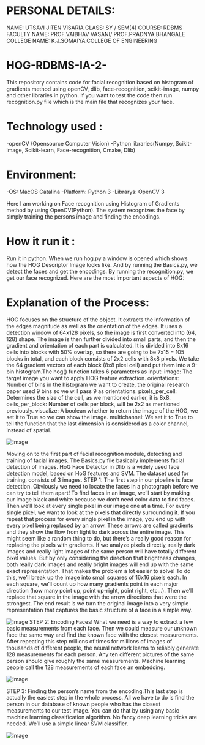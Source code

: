 # PERSONAL DETAILS:

NAME: UTSAVI JITEN VISARIA
CLASS: SY / SEM(4)
COURSE: RDBMS
FACULTY NAME: PROF.VAIBHAV VASANI/ PROF.PRADNYA BHANGALE
COLLEGE NAME: K.J.SOMAIYA.COLLEGE OF ENGINEERING

# HOG-RDBMS-IA-2-

This repository contains code for facial recognition based on histogram of gradients method using openCV, dlib, face-recognition, scikit-image, numpy and other libraries in python. If you want to test the code then run recognition.py file which is the main file that recognizes your face.

# Technology used : 
-openCV (Opensource Computer Vision) 
-Python libraries(Numpy, Scikit-image, Scikit-learn, Face-recognition, Cmake, Dlib)

# Environment:
-OS: MacOS Catalina
-Platform: Python 3
-Librarys: OpenCV 3

Here I am working on Face recognition using Histogram of Gradients method by using OpenCV(Python). The system recognizes the face by simply training the persons image and finding the encodings.

# How it run it :
Run it in python.
When we run hog.py a window is opened which shows how the HOG Descriptor Image looks like.
And by running the Basics.py, we detect the faces and get the encodings.
By running the recognition.py, we get our face recognized.
Here are the most important aspects of HOG:

# Explanation of the Process:
HOG focuses on the structure of the object. It extracts the information of the edges magnitude as well as the orientation of the edges.
It uses a detection window of 64x128 pixels, so the image is first converted into (64, 128) shape. The image is then further divided into small parts, and then the gradient and orientation of each part is calculated. It is divided into 8x16 cells into blocks with 50% overlap, so there are going to be 7x15 = 105 blocks in total, and each block consists of 2x2 cells with 8x8 pixels. We take the 64 gradient vectors of each block (8x8 pixel cell) and put them into a 9-bin histogram.The hog() function takes 6 parameters as input:
image: The target image you want to apply HOG feature extraction.
orientations: Number of bins in the histogram we want to create, the original research paper used 9 bins so we will pass 9 as orientations.
pixels_per_cell: Determines the size of the cell, as we mentioned earlier, it is 8x8.
cells_per_block: Number of cells per block, will be 2x2 as mentioned previously.
visualize: A boolean whether to return the image of the HOG, we set it to True so we can show the image.
multichannel: We set it to True to tell the function that the last dimension is considered as a color channel, instead of spatial.

![image](https://user-images.githubusercontent.com/61929937/116241147-36170f00-a782-11eb-9b82-8023f3849f69.png)

Moving on to the first part of facial recognition module, detecting and training of facial images. The Basics.py file basically implements facial detection of images. HoG Face Detector in Dlib is a widely used face detection model, based on HoG features and SVM. The dataset used for training, consists of 3 images.
STEP 1: The first step in our pipeline is face detection. Obviously we need to locate the faces in a photograph before we can try to tell them apart! To find faces in an image, we’ll start by making our image black and white because we don’t need color data to find faces. Then we’ll look at every single pixel in our image one at a time. For every single pixel, we want to look at the pixels that directly surrounding it. If you repeat that process for every single pixel in the image, you end up with every pixel being replaced by an arrow. These arrows are called gradients and they show the flow from light to dark across the entire image. This might seem like a random thing to do, but there’s a really good reason for replacing the pixels with gradients. If we analyze pixels directly, really dark images and really light images of the same person will have totally different pixel values. But by only considering the direction that brightness changes, both really dark images and really bright images will end up with the same exact representation. That makes the problem a lot easier to solve! To do this, we’ll break up the image into small squares of 16x16 pixels each. In each square, we’ll count up how many gradients point in each major direction (how many point up, point up-right, point right, etc…). Then we’ll replace that square in the image with the arrow directions that were the strongest. The end result is we turn the original image into a very simple representation that captures the basic structure of a face in a simple way.

![image](https://user-images.githubusercontent.com/61929937/116242893-023ce900-a784-11eb-8ed4-c6b8de8ca6f1.png)
STEP 2: Encoding Faces! What we need is a way to extract a few basic measurements from each face. Then we could measure our unknown face the same way and find the known face with the closest measurements. After repeating this step millions of times for millions of images of thousands of different people, the neural network learns to reliably generate 128 measurements for each person. Any ten different pictures of the same person should give roughly the same measurements.
Machine learning people call the 128 measurements of each face an embedding.

![image](https://user-images.githubusercontent.com/61929937/116243255-66f84380-a784-11eb-9336-4c534913191b.png)

STEP 3: Finding the person’s name from the encoding.This last step is actually the easiest step in the whole process. All we have to do is find the person in our database of known people who has the closest measurements to our test image. You can do that by using any basic machine learning classification algorithm. No fancy deep learning tricks are needed. We’ll use a simple linear SVM classifier.

![image](https://user-images.githubusercontent.com/61929937/116243798-f271d480-a784-11eb-87c7-0979e067d0ff.png)









